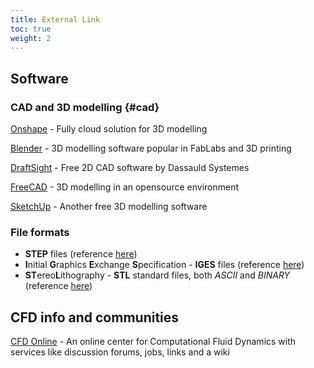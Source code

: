 ```yaml
---
title: External Link
toc: true
weight: 2
---
```


## Software

### CAD and 3D modelling {#cad}

[Onshape](https://www.onshape.com/) - Fully cloud solution for 3D modelling

[Blender](https://www.blender.org/) - 3D modelling software popular in FabLabs and 3D printing

[DraftSight](https://www.3ds.com/products-services/draftsight-cad-software/) - Free 2D CAD software by Dassauld Systemes

[FreeCAD](http://www.freecadweb.org/) - 3D modelling in an opensource environment

[SketchUp](http://www.sketchup.com/) - Another free 3D modelling software 

### File formats

* **STEP** files (reference [here](https://en.wikipedia.org/wiki/ISO_10303-21))
* **I**nitial **G**raphics **E**xchange **S**pecification - **IGES** files (reference [here](https://en.wikipedia.org/wiki/IGES))
* **ST**ereo**L**ithography - **STL** standard files, both *ASCII* and *BINARY* (reference [here](https://en.wikipedia.org/wiki/STL_(file_format)))

## CFD info and communities

[CFD Online](http://www.cfd-online.com/) - An online center for Computational Fluid Dynamics with services like discussion forums, jobs, links and a wiki